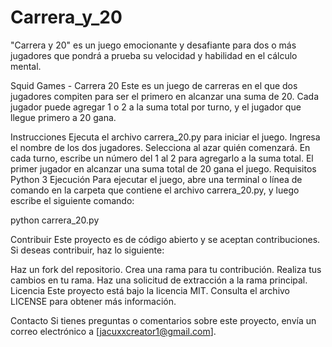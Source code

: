 # Carrera_y_20
"Carrera y 20" es un juego emocionante y desafiante para dos o más jugadores que pondrá a prueba su velocidad y habilidad en el cálculo mental. 

Squid Games - Carrera 20
Este es un juego de carreras en el que dos jugadores compiten para ser el primero en alcanzar una suma de 20. Cada jugador puede agregar 1 o 2 a la suma total por turno, y el jugador que llegue primero a 20 gana.

Instrucciones
Ejecuta el archivo carrera_20.py para iniciar el juego.
Ingresa el nombre de los dos jugadores.
Selecciona al azar quién comenzará.
En cada turno, escribe un número del 1 al 2 para agregarlo a la suma total.
El primer jugador en alcanzar una suma total de 20 gana el juego.
Requisitos
Python 3
Ejecución
Para ejecutar el juego, abre una terminal o línea de comando en la carpeta que contiene el archivo carrera_20.py, y luego escribe el siguiente comando:

python carrera_20.py

Contribuir
Este proyecto es de código abierto y se aceptan contribuciones. Si deseas contribuir, haz lo siguiente:

Haz un fork del repositorio.
Crea una rama para tu contribución.
Realiza tus cambios en tu rama.
Haz una solicitud de extracción a la rama principal.
Licencia
Este proyecto está bajo la licencia MIT. Consulta el archivo LICENSE para obtener más información.

Contacto
Si tienes preguntas o comentarios sobre este proyecto, envía un correo electrónico a [jacuxxcreator1@gmail.com].
